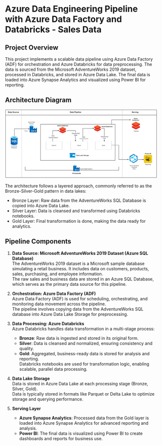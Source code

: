 # Azure Data Engineering Pipeline with Azure Data Factory and Databricks - Sales Data

## Project Overview
This project implements a scalable data pipeline using Azure Data Factory (ADF) for orchestration and Azure Databricks for data preprocessing. The data is sourced from the Microsoft AdventureWorks 2019 dataset, processed in Databricks, and stored in Azure Data Lake. The final data is loaded into Azure Synapse Analytics and visualized using Power BI for reporting.

## Architecture Diagram
![azure_diagram](https://github.com/aadhil96/Sales_Data_Azure_ETL_Data_Engineering_Pipeline/blob/8d6657f52d33d816613bfe594aa8870cc651a313/Azure%20Sales%20Data%20Engineering%20Pipeline-Page-3.drawio.png)

The architecture follows a layered approach, commonly referred to as the Bronze-Silver-Gold pattern in data lakes:

- Bronze Layer: Raw data from the AdventureWorks SQL Database is copied into Azure Data Lake.
- Silver Layer: Data is cleansed and transformed using Databricks notebooks.
- Gold Layer: Final transformation is done, making the data ready for analytics.

## Pipeline Components

1. **Data Source: Microsoft AdventureWorks 2019 Dataset (Azure SQL Database)**  
   The AdventureWorks 2019 dataset is a Microsoft sample database simulating a retail business. It includes data on customers, products, sales, purchasing, and employee information.  
   The raw sales and business data are stored in an Azure SQL Database, which serves as the primary data source for this pipeline.

2. **Orchestration: Azure Data Factory (ADF)**  
   Azure Data Factory (ADF) is used for scheduling, orchestrating, and monitoring data movement across the pipeline.  
   The pipeline involves copying data from the AdventureWorks SQL database into Azure Data Lake Storage for preprocessing.

3. **Data Processing: Azure Databricks**  
   Azure Databricks handles data transformation in a multi-stage process:  
   - **Bronze**: Raw data is ingested and stored in its original form.  
   - **Silver**: Data is cleansed and normalized, ensuring consistency and quality.  
   - **Gold**: Aggregated, business-ready data is stored for analysis and reporting.  
   Databricks notebooks are used for transformation logic, enabling scalable, parallel data processing.

4. **Data Lake Storage**  
   Data is stored in Azure Data Lake at each processing stage (Bronze, Silver, Gold).  
   Data is typically stored in formats like Parquet or Delta Lake to optimize storage and querying performance.

5. **Serving Layer**  
   - **Azure Synapse Analytics**: Processed data from the Gold layer is loaded into Azure Synapse Analytics for advanced reporting and analysis.  
   - **Power BI**: The final data is visualized using Power BI to create dashboards and reports for business use.
